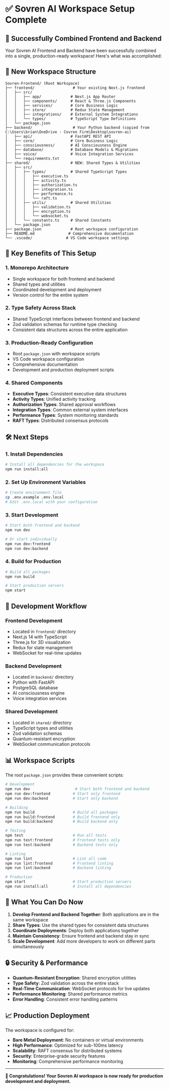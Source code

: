 # ✅ Sovren AI Workspace Setup Complete

## 🎉 Successfully Combined Frontend and Backend

Your Sovren AI Frontend and Backend have been successfully combined into a single, production-ready workspace! Here's what was accomplished:

## 📁 New Workspace Structure

```
Sovren-Frontend/ (Root Workspace)
├── frontend/                 # Your existing Next.js frontend
│   ├── src/
│   │   ├── app/             # Next.js App Router
│   │   ├── components/      # React & Three.js Components
│   │   ├── services/        # Core Business Logic
│   │   ├── store/           # Redux State Management
│   │   ├── integrations/    # External System Integrations
│   │   └── types/           # TypeScript Type Definitions
│   └── package.json
├── backend/                  # Your Python backend (copied from C:\Users\brian\OneDrive - Covren Firm\Desktop\sovren-ai)
│   ├── api/                 # FastAPI REST API
│   ├── core/                # Core Business Logic
│   ├── consciousness/       # AI Consciousness Engine
│   ├── database/            # Database Models & Migrations
│   ├── voice/               # Voice Integration Services
│   └── requirements.txt
├── shared/                  # NEW: Shared Types & Utilities
│   ├── src/
│   │   ├── types/           # Shared TypeScript Types
│   │   │   ├── executive.ts
│   │   │   ├── activity.ts
│   │   │   ├── authorization.ts
│   │   │   ├── integration.ts
│   │   │   ├── performance.ts
│   │   │   └── raft.ts
│   │   ├── utils/           # Shared Utilities
│   │   │   ├── validation.ts
│   │   │   ├── encryption.ts
│   │   │   └── websocket.ts
│   │   └── constants.ts     # Shared Constants
│   └── package.json
├── package.json             # Root workspace configuration
├── README.md               # Comprehensive documentation
└── .vscode/               # VS Code workspace settings
```

## 🚀 Key Benefits of This Setup

### 1. **Monorepo Architecture**
- Single workspace for both frontend and backend
- Shared types and utilities
- Coordinated development and deployment
- Version control for the entire system

### 2. **Type Safety Across Stack**
- Shared TypeScript interfaces between frontend and backend
- Zod validation schemas for runtime type checking
- Consistent data structures across the entire application

### 3. **Production-Ready Configuration**
- Root `package.json` with workspace scripts
- VS Code workspace configuration
- Comprehensive documentation
- Development and production deployment scripts

### 4. **Shared Components**
- **Executive Types**: Consistent executive data structures
- **Activity Types**: Unified activity tracking
- **Authorization Types**: Shared approval workflows
- **Integration Types**: Common external system interfaces
- **Performance Types**: System monitoring standards
- **RAFT Types**: Distributed consensus protocols

## 🛠️ Next Steps

### 1. Install Dependencies
```bash
# Install all dependencies for the workspace
npm run install:all
```

### 2. Set Up Environment Variables
```bash
# Create environment file
cp .env.example .env.local
# Edit .env.local with your configuration
```

### 3. Start Development
```bash
# Start both frontend and backend
npm run dev

# Or start individually
npm run dev:frontend
npm run dev:backend
```

### 4. Build for Production
```bash
# Build all packages
npm run build

# Start production servers
npm start
```

## 🔧 Development Workflow

### Frontend Development
- Located in `frontend/` directory
- Next.js 14 with TypeScript
- Three.js for 3D visualization
- Redux for state management
- WebSocket for real-time updates

### Backend Development
- Located in `backend/` directory
- Python with FastAPI
- PostgreSQL database
- AI consciousness engine
- Voice integration services

### Shared Development
- Located in `shared/` directory
- TypeScript types and utilities
- Zod validation schemas
- Quantum-resistant encryption
- WebSocket communication protocols

## 📊 Workspace Scripts

The root `package.json` provides these convenient scripts:

```bash
# Development
npm run dev                    # Start both frontend and backend
npm run dev:frontend          # Start only frontend
npm run dev:backend           # Start only backend

# Building
npm run build                 # Build all packages
npm run build:frontend        # Build frontend only
npm run build:backend         # Build backend only

# Testing
npm test                      # Run all tests
npm run test:frontend         # Frontend tests only
npm run test:backend          # Backend tests only

# Linting
npm run lint                  # Lint all code
npm run lint:frontend         # Frontend linting
npm run lint:backend          # Backend linting

# Production
npm start                     # Start production servers
npm run install:all           # Install all dependencies
```

## 🎯 What You Can Do Now

1. **Develop Frontend and Backend Together**: Both applications are in the same workspace
2. **Share Types**: Use the shared types for consistent data structures
3. **Coordinate Deployments**: Deploy both applications together
4. **Maintain Consistency**: Ensure frontend and backend stay in sync
5. **Scale Development**: Add more developers to work on different parts simultaneously

## 🔒 Security & Performance

- **Quantum-Resistant Encryption**: Shared encryption utilities
- **Type Safety**: Zod validation across the entire stack
- **Real-Time Communication**: WebSocket protocols for live updates
- **Performance Monitoring**: Shared performance metrics
- **Error Handling**: Consistent error handling patterns

## 📈 Production Deployment

The workspace is configured for:
- **Bare Metal Deployment**: No containers or virtual environments
- **High Performance**: Optimized for sub-100ms latency
- **Scalability**: RAFT consensus for distributed systems
- **Security**: Enterprise-grade security features
- **Monitoring**: Comprehensive performance monitoring

---

**🎉 Congratulations! Your Sovren AI workspace is now ready for production development and deployment.** 